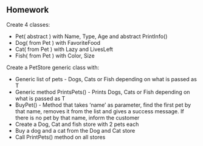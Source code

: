 ## Homework
Create 4 classes:
* Pet( abstract ) with Name, Type, Age and abstract PrintInfo()
* Dog( from Pet ) with FavoriteFood
* Cat( from Pet ) with Lazy and LivesLeft
* Fish( from Pet ) with Color, Size

Create a PetStore generic class with:
* Generic list of pets - Dogs, Cats or Fish depending on what is passed as T
* Generic method PrintsPets() - Prints Dogs, Cats or Fish depending on what is passed as T
* BuyPet() - Method that takes ‘name’ as parameter, find the first pet by that name, removes it from the list and gives a success message. If there is no pet by that name, inform the customer
* Create a Dog, Cat and fish store with 2 pets each
* Buy a dog and a cat from the Dog and Cat store
* Call PrintPets() method on all stores